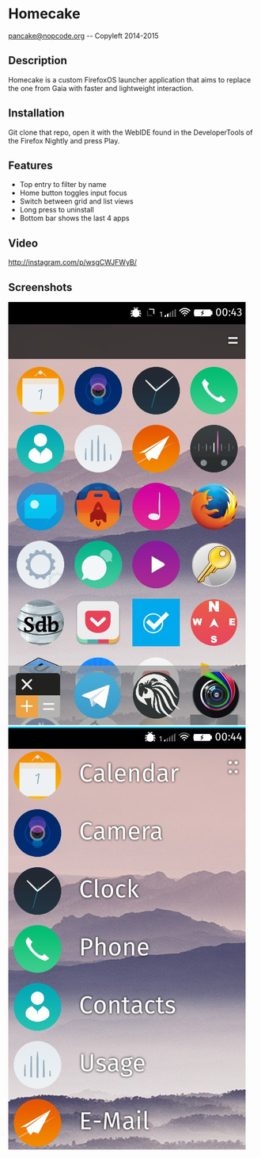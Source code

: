 # Homecake

pancake@nopcode.org -- Copyleft 2014-2015

## Description

Homecake is a custom FirefoxOS launcher application that aims to replace the one from Gaia with faster and lightweight interaction.

## Installation

Git clone that repo, open it with the WebIDE found in the DeveloperTools of the Firefox Nightly and press Play.

## Features

* Top entry to filter by name
* Home button toggles input focus
* Switch between grid and list views
* Long press to uninstall
* Bottom bar shows the last 4 apps

## Video

http://instagram.com/p/wsgCWJFWyB/

## Screenshots

![Grid](/homecake1.png)
![List](/homecake2.png)
